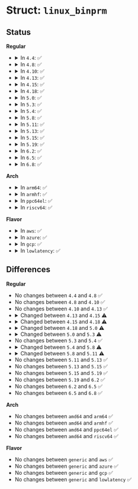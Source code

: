 # Struct: <code>linux_binprm</code>

## Status
<b>Regular</b>
<ul>
<li>
<details>
<summary>In <code>4.4</code>: ✅</summary>

```c
struct linux_binprm {
    char buf[128];
    struct vm_area_struct *vma;
    long unsigned int vma_pages;
    struct mm_struct *mm;
    long unsigned int p;
    unsigned int cred_prepared;
    unsigned int cap_effective;
    unsigned int recursion_depth;
    struct file *file;
    struct cred *cred;
    int unsafe;
    unsigned int per_clear;
    int argc;
    int envc;
    const char *filename;
    const char *interp;
    unsigned int interp_flags;
    unsigned int interp_data;
    long unsigned int loader;
    long unsigned int exec;
};
```
</details>
</li>
<li>
<details>
<summary>In <code>4.8</code>: ✅</summary>

```c
struct linux_binprm {
    char buf[128];
    struct vm_area_struct *vma;
    long unsigned int vma_pages;
    struct mm_struct *mm;
    long unsigned int p;
    unsigned int cred_prepared;
    unsigned int cap_effective;
    unsigned int recursion_depth;
    struct file *file;
    struct cred *cred;
    int unsafe;
    unsigned int per_clear;
    int argc;
    int envc;
    const char *filename;
    const char *interp;
    unsigned int interp_flags;
    unsigned int interp_data;
    long unsigned int loader;
    long unsigned int exec;
};
```
</details>
</li>
<li>
<details>
<summary>In <code>4.10</code>: ✅</summary>

```c
struct linux_binprm {
    char buf[128];
    struct vm_area_struct *vma;
    long unsigned int vma_pages;
    struct mm_struct *mm;
    long unsigned int p;
    unsigned int cred_prepared;
    unsigned int cap_effective;
    unsigned int recursion_depth;
    struct file *file;
    struct cred *cred;
    int unsafe;
    unsigned int per_clear;
    int argc;
    int envc;
    const char *filename;
    const char *interp;
    unsigned int interp_flags;
    unsigned int interp_data;
    long unsigned int loader;
    long unsigned int exec;
};
```
</details>
</li>
<li>
<details>
<summary>In <code>4.13</code>: ✅</summary>

```c
struct linux_binprm {
    char buf[128];
    struct vm_area_struct *vma;
    long unsigned int vma_pages;
    struct mm_struct *mm;
    long unsigned int p;
    unsigned int cred_prepared;
    unsigned int cap_effective;
    unsigned int recursion_depth;
    struct file *file;
    struct cred *cred;
    int unsafe;
    unsigned int per_clear;
    int argc;
    int envc;
    const char *filename;
    const char *interp;
    unsigned int interp_flags;
    unsigned int interp_data;
    long unsigned int loader;
    long unsigned int exec;
};
```
</details>
</li>
<li>
<details>
<summary>In <code>4.15</code>: ✅</summary>

```c
struct linux_binprm {
    char buf[128];
    struct vm_area_struct *vma;
    long unsigned int vma_pages;
    struct mm_struct *mm;
    long unsigned int p;
    unsigned int called_set_creds;
    unsigned int cap_elevated;
    unsigned int secureexec;
    unsigned int recursion_depth;
    struct file *file;
    struct cred *cred;
    int unsafe;
    unsigned int per_clear;
    int argc;
    int envc;
    const char *filename;
    const char *interp;
    unsigned int interp_flags;
    unsigned int interp_data;
    long unsigned int loader;
    long unsigned int exec;
};
```
</details>
</li>
<li>
<details>
<summary>In <code>4.18</code>: ✅</summary>

```c
struct linux_binprm {
    char buf[128];
    struct vm_area_struct *vma;
    long unsigned int vma_pages;
    struct mm_struct *mm;
    long unsigned int p;
    unsigned int called_set_creds;
    unsigned int cap_elevated;
    unsigned int secureexec;
    unsigned int recursion_depth;
    struct file *file;
    struct cred *cred;
    int unsafe;
    unsigned int per_clear;
    int argc;
    int envc;
    const char *filename;
    const char *interp;
    unsigned int interp_flags;
    unsigned int interp_data;
    long unsigned int loader;
    long unsigned int exec;
    struct rlimit rlim_stack;
};
```
</details>
</li>
<li>
<details>
<summary>In <code>5.0</code>: ✅</summary>

```c
struct linux_binprm {
    char buf[128];
    struct vm_area_struct *vma;
    long unsigned int vma_pages;
    struct mm_struct *mm;
    long unsigned int p;
    long unsigned int argmin;
    unsigned int called_set_creds;
    unsigned int cap_elevated;
    unsigned int secureexec;
    unsigned int recursion_depth;
    struct file *file;
    struct cred *cred;
    int unsafe;
    unsigned int per_clear;
    int argc;
    int envc;
    const char *filename;
    const char *interp;
    unsigned int interp_flags;
    unsigned int interp_data;
    long unsigned int loader;
    long unsigned int exec;
    struct rlimit rlim_stack;
};
```
</details>
</li>
<li>
<details>
<summary>In <code>5.3</code>: ✅</summary>

```c
struct linux_binprm {
    struct vm_area_struct *vma;
    long unsigned int vma_pages;
    struct mm_struct *mm;
    long unsigned int p;
    long unsigned int argmin;
    unsigned int called_set_creds;
    unsigned int cap_elevated;
    unsigned int secureexec;
    unsigned int recursion_depth;
    struct file *file;
    struct cred *cred;
    int unsafe;
    unsigned int per_clear;
    int argc;
    int envc;
    const char *filename;
    const char *interp;
    unsigned int interp_flags;
    unsigned int interp_data;
    long unsigned int loader;
    long unsigned int exec;
    struct rlimit rlim_stack;
    char buf[256];
};
```
</details>
</li>
<li>
<details>
<summary>In <code>5.4</code>: ✅</summary>

```c
struct linux_binprm {
    struct vm_area_struct *vma;
    long unsigned int vma_pages;
    struct mm_struct *mm;
    long unsigned int p;
    long unsigned int argmin;
    unsigned int called_set_creds;
    unsigned int cap_elevated;
    unsigned int secureexec;
    unsigned int recursion_depth;
    struct file *file;
    struct cred *cred;
    int unsafe;
    unsigned int per_clear;
    int argc;
    int envc;
    const char *filename;
    const char *interp;
    unsigned int interp_flags;
    unsigned int interp_data;
    long unsigned int loader;
    long unsigned int exec;
    struct rlimit rlim_stack;
    char buf[256];
};
```
</details>
</li>
<li>
<details>
<summary>In <code>5.8</code>: ✅</summary>

```c
struct linux_binprm {
    struct vm_area_struct *vma;
    long unsigned int vma_pages;
    struct mm_struct *mm;
    long unsigned int p;
    long unsigned int argmin;
    unsigned int have_execfd;
    unsigned int execfd_creds;
    unsigned int secureexec;
    unsigned int point_of_no_return;
    struct file *executable;
    struct file *interpreter;
    struct file *file;
    struct cred *cred;
    int unsafe;
    unsigned int per_clear;
    int argc;
    int envc;
    const char *filename;
    const char *interp;
    unsigned int interp_flags;
    int execfd;
    long unsigned int loader;
    long unsigned int exec;
    struct rlimit rlim_stack;
    char buf[256];
};
```
</details>
</li>
<li>
<details>
<summary>In <code>5.11</code>: ✅</summary>

```c
struct linux_binprm {
    struct vm_area_struct *vma;
    long unsigned int vma_pages;
    struct mm_struct *mm;
    long unsigned int p;
    long unsigned int argmin;
    unsigned int have_execfd;
    unsigned int execfd_creds;
    unsigned int secureexec;
    unsigned int point_of_no_return;
    struct file *executable;
    struct file *interpreter;
    struct file *file;
    struct cred *cred;
    int unsafe;
    unsigned int per_clear;
    int argc;
    int envc;
    const char *filename;
    const char *interp;
    const char *fdpath;
    unsigned int interp_flags;
    int execfd;
    long unsigned int loader;
    long unsigned int exec;
    struct rlimit rlim_stack;
    char buf[256];
};
```
</details>
</li>
<li>
<details>
<summary>In <code>5.13</code>: ✅</summary>

```c
struct linux_binprm {
    struct vm_area_struct *vma;
    long unsigned int vma_pages;
    struct mm_struct *mm;
    long unsigned int p;
    long unsigned int argmin;
    unsigned int have_execfd;
    unsigned int execfd_creds;
    unsigned int secureexec;
    unsigned int point_of_no_return;
    struct file *executable;
    struct file *interpreter;
    struct file *file;
    struct cred *cred;
    int unsafe;
    unsigned int per_clear;
    int argc;
    int envc;
    const char *filename;
    const char *interp;
    const char *fdpath;
    unsigned int interp_flags;
    int execfd;
    long unsigned int loader;
    long unsigned int exec;
    struct rlimit rlim_stack;
    char buf[256];
};
```
</details>
</li>
<li>
<details>
<summary>In <code>5.15</code>: ✅</summary>

```c
struct linux_binprm {
    struct vm_area_struct *vma;
    long unsigned int vma_pages;
    struct mm_struct *mm;
    long unsigned int p;
    long unsigned int argmin;
    unsigned int have_execfd;
    unsigned int execfd_creds;
    unsigned int secureexec;
    unsigned int point_of_no_return;
    struct file *executable;
    struct file *interpreter;
    struct file *file;
    struct cred *cred;
    int unsafe;
    unsigned int per_clear;
    int argc;
    int envc;
    const char *filename;
    const char *interp;
    const char *fdpath;
    unsigned int interp_flags;
    int execfd;
    long unsigned int loader;
    long unsigned int exec;
    struct rlimit rlim_stack;
    char buf[256];
};
```
</details>
</li>
<li>
<details>
<summary>In <code>5.19</code>: ✅</summary>

```c
struct linux_binprm {
    struct vm_area_struct *vma;
    long unsigned int vma_pages;
    struct mm_struct *mm;
    long unsigned int p;
    long unsigned int argmin;
    unsigned int have_execfd;
    unsigned int execfd_creds;
    unsigned int secureexec;
    unsigned int point_of_no_return;
    struct file *executable;
    struct file *interpreter;
    struct file *file;
    struct cred *cred;
    int unsafe;
    unsigned int per_clear;
    int argc;
    int envc;
    const char *filename;
    const char *interp;
    const char *fdpath;
    unsigned int interp_flags;
    int execfd;
    long unsigned int loader;
    long unsigned int exec;
    struct rlimit rlim_stack;
    char buf[256];
};
```
</details>
</li>
<li>
<details>
<summary>In <code>6.2</code>: ✅</summary>

```c
struct linux_binprm {
    struct vm_area_struct *vma;
    long unsigned int vma_pages;
    struct mm_struct *mm;
    long unsigned int p;
    long unsigned int argmin;
    unsigned int have_execfd;
    unsigned int execfd_creds;
    unsigned int secureexec;
    unsigned int point_of_no_return;
    struct file *executable;
    struct file *interpreter;
    struct file *file;
    struct cred *cred;
    int unsafe;
    unsigned int per_clear;
    int argc;
    int envc;
    const char *filename;
    const char *interp;
    const char *fdpath;
    unsigned int interp_flags;
    int execfd;
    long unsigned int loader;
    long unsigned int exec;
    struct rlimit rlim_stack;
    char buf[256];
};
```
</details>
</li>
<li>
<details>
<summary>In <code>6.5</code>: ✅</summary>

```c
struct linux_binprm {
    struct vm_area_struct *vma;
    long unsigned int vma_pages;
    struct mm_struct *mm;
    long unsigned int p;
    long unsigned int argmin;
    unsigned int have_execfd;
    unsigned int execfd_creds;
    unsigned int secureexec;
    unsigned int point_of_no_return;
    struct file *executable;
    struct file *interpreter;
    struct file *file;
    struct cred *cred;
    int unsafe;
    unsigned int per_clear;
    int argc;
    int envc;
    const char *filename;
    const char *interp;
    const char *fdpath;
    unsigned int interp_flags;
    int execfd;
    long unsigned int loader;
    long unsigned int exec;
    struct rlimit rlim_stack;
    char buf[256];
};
```
</details>
</li>
<li>
<details>
<summary>In <code>6.8</code>: ✅</summary>

```c
struct linux_binprm {
    struct vm_area_struct *vma;
    long unsigned int vma_pages;
    struct mm_struct *mm;
    long unsigned int p;
    long unsigned int argmin;
    unsigned int have_execfd;
    unsigned int execfd_creds;
    unsigned int secureexec;
    unsigned int point_of_no_return;
    struct file *executable;
    struct file *interpreter;
    struct file *file;
    struct cred *cred;
    int unsafe;
    unsigned int per_clear;
    int argc;
    int envc;
    const char *filename;
    const char *interp;
    const char *fdpath;
    unsigned int interp_flags;
    int execfd;
    long unsigned int loader;
    long unsigned int exec;
    struct rlimit rlim_stack;
    char buf[256];
};
```
</details>
</li>
</ul>
<b>Arch</b>
<ul>
<li>
<details>
<summary>In <code>arm64</code>: ✅</summary>

```c
struct linux_binprm {
    struct vm_area_struct *vma;
    long unsigned int vma_pages;
    struct mm_struct *mm;
    long unsigned int p;
    long unsigned int argmin;
    unsigned int called_set_creds;
    unsigned int cap_elevated;
    unsigned int secureexec;
    unsigned int recursion_depth;
    struct file *file;
    struct cred *cred;
    int unsafe;
    unsigned int per_clear;
    int argc;
    int envc;
    const char *filename;
    const char *interp;
    unsigned int interp_flags;
    unsigned int interp_data;
    long unsigned int loader;
    long unsigned int exec;
    struct rlimit rlim_stack;
    char buf[256];
};
```
</details>
</li>
<li>
<details>
<summary>In <code>armhf</code>: ✅</summary>

```c
struct linux_binprm {
    struct vm_area_struct *vma;
    long unsigned int vma_pages;
    struct mm_struct *mm;
    long unsigned int p;
    long unsigned int argmin;
    unsigned int called_set_creds;
    unsigned int cap_elevated;
    unsigned int secureexec;
    unsigned int recursion_depth;
    struct file *file;
    struct cred *cred;
    int unsafe;
    unsigned int per_clear;
    int argc;
    int envc;
    const char *filename;
    const char *interp;
    unsigned int interp_flags;
    unsigned int interp_data;
    long unsigned int loader;
    long unsigned int exec;
    struct rlimit rlim_stack;
    char buf[256];
};
```
</details>
</li>
<li>
<details>
<summary>In <code>ppc64el</code>: ✅</summary>

```c
struct linux_binprm {
    struct vm_area_struct *vma;
    long unsigned int vma_pages;
    struct mm_struct *mm;
    long unsigned int p;
    long unsigned int argmin;
    unsigned int called_set_creds;
    unsigned int cap_elevated;
    unsigned int secureexec;
    unsigned int recursion_depth;
    struct file *file;
    struct cred *cred;
    int unsafe;
    unsigned int per_clear;
    int argc;
    int envc;
    const char *filename;
    const char *interp;
    unsigned int interp_flags;
    unsigned int interp_data;
    long unsigned int loader;
    long unsigned int exec;
    struct rlimit rlim_stack;
    char buf[256];
};
```
</details>
</li>
<li>
<details>
<summary>In <code>riscv64</code>: ✅</summary>

```c
struct linux_binprm {
    struct vm_area_struct *vma;
    long unsigned int vma_pages;
    struct mm_struct *mm;
    long unsigned int p;
    long unsigned int argmin;
    unsigned int called_set_creds;
    unsigned int cap_elevated;
    unsigned int secureexec;
    unsigned int recursion_depth;
    struct file *file;
    struct cred *cred;
    int unsafe;
    unsigned int per_clear;
    int argc;
    int envc;
    const char *filename;
    const char *interp;
    unsigned int interp_flags;
    unsigned int interp_data;
    long unsigned int loader;
    long unsigned int exec;
    struct rlimit rlim_stack;
    char buf[256];
};
```
</details>
</li>
</ul>
<b>Flavor</b>
<ul>
<li>
<details>
<summary>In <code>aws</code>: ✅</summary>

```c
struct linux_binprm {
    struct vm_area_struct *vma;
    long unsigned int vma_pages;
    struct mm_struct *mm;
    long unsigned int p;
    long unsigned int argmin;
    unsigned int called_set_creds;
    unsigned int cap_elevated;
    unsigned int secureexec;
    unsigned int recursion_depth;
    struct file *file;
    struct cred *cred;
    int unsafe;
    unsigned int per_clear;
    int argc;
    int envc;
    const char *filename;
    const char *interp;
    unsigned int interp_flags;
    unsigned int interp_data;
    long unsigned int loader;
    long unsigned int exec;
    struct rlimit rlim_stack;
    char buf[256];
};
```
</details>
</li>
<li>
<details>
<summary>In <code>azure</code>: ✅</summary>

```c
struct linux_binprm {
    struct vm_area_struct *vma;
    long unsigned int vma_pages;
    struct mm_struct *mm;
    long unsigned int p;
    long unsigned int argmin;
    unsigned int called_set_creds;
    unsigned int cap_elevated;
    unsigned int secureexec;
    unsigned int recursion_depth;
    struct file *file;
    struct cred *cred;
    int unsafe;
    unsigned int per_clear;
    int argc;
    int envc;
    const char *filename;
    const char *interp;
    unsigned int interp_flags;
    unsigned int interp_data;
    long unsigned int loader;
    long unsigned int exec;
    struct rlimit rlim_stack;
    char buf[256];
};
```
</details>
</li>
<li>
<details>
<summary>In <code>gcp</code>: ✅</summary>

```c
struct linux_binprm {
    struct vm_area_struct *vma;
    long unsigned int vma_pages;
    struct mm_struct *mm;
    long unsigned int p;
    long unsigned int argmin;
    unsigned int called_set_creds;
    unsigned int cap_elevated;
    unsigned int secureexec;
    unsigned int recursion_depth;
    struct file *file;
    struct cred *cred;
    int unsafe;
    unsigned int per_clear;
    int argc;
    int envc;
    const char *filename;
    const char *interp;
    unsigned int interp_flags;
    unsigned int interp_data;
    long unsigned int loader;
    long unsigned int exec;
    struct rlimit rlim_stack;
    char buf[256];
};
```
</details>
</li>
<li>
<details>
<summary>In <code>lowlatency</code>: ✅</summary>

```c
struct linux_binprm {
    struct vm_area_struct *vma;
    long unsigned int vma_pages;
    struct mm_struct *mm;
    long unsigned int p;
    long unsigned int argmin;
    unsigned int called_set_creds;
    unsigned int cap_elevated;
    unsigned int secureexec;
    unsigned int recursion_depth;
    struct file *file;
    struct cred *cred;
    int unsafe;
    unsigned int per_clear;
    int argc;
    int envc;
    const char *filename;
    const char *interp;
    unsigned int interp_flags;
    unsigned int interp_data;
    long unsigned int loader;
    long unsigned int exec;
    struct rlimit rlim_stack;
    char buf[256];
};
```
</details>
</li>
</ul>

## Differences
<b>Regular</b>
<ul>
<li>
No changes between <code>4.4</code> and <code>4.8</code> ✅
</li>
<li>
No changes between <code>4.8</code> and <code>4.10</code> ✅
</li>
<li>
No changes between <code>4.10</code> and <code>4.13</code> ✅
</li>
<li>
<details>
<summary>Changed between <code>4.13</code> and <code>4.15</code> ⚠️</summary>
<ul>
<li>
<b>Field added. </b>
<code>unsigned int called_set_creds</code>
</li>
<li>
<b>Field added. </b>
<code>unsigned int cap_elevated</code>
</li>
<li>
<b>Field added. </b>
<code>unsigned int secureexec</code>
</li>
<li>
<b>Field removed. </b>
<code>unsigned int cred_prepared</code>
</li>
<li>
<b>Field removed. </b>
<code>unsigned int cap_effective</code>
</li>
</ul>
</details>
</li>
<li>
<details>
<summary>Changed between <code>4.15</code> and <code>4.18</code> ⚠️</summary>
<ul>
<li>
<b>Field added. </b>
<code>struct rlimit rlim_stack</code>
</li>
</ul>
</details>
</li>
<li>
<details>
<summary>Changed between <code>4.18</code> and <code>5.0</code> ⚠️</summary>
<ul>
<li>
<b>Field added. </b>
<code>long unsigned int argmin</code>
</li>
</ul>
</details>
</li>
<li>
<details>
<summary>Changed between <code>5.0</code> and <code>5.3</code> ⚠️</summary>
<ul>
<li>
<b>Field type changed. </b>
<code>char buf[128]</code> ➡️ <code>char buf[256]</code>
</li>
</ul>
</details>
</li>
<li>
No changes between <code>5.3</code> and <code>5.4</code> ✅
</li>
<li>
<details>
<summary>Changed between <code>5.4</code> and <code>5.8</code> ⚠️</summary>
<ul>
<li>
<b>Field added. </b>
<code>unsigned int have_execfd</code>
</li>
<li>
<b>Field added. </b>
<code>unsigned int execfd_creds</code>
</li>
<li>
<b>Field added. </b>
<code>unsigned int point_of_no_return</code>
</li>
<li>
<b>Field added. </b>
<code>struct file *executable</code>
</li>
<li>
<b>Field added. </b>
<code>struct file *interpreter</code>
</li>
<li>
<b>Field added. </b>
<code>int execfd</code>
</li>
<li>
<b>Field removed. </b>
<code>unsigned int called_set_creds</code>
</li>
<li>
<b>Field removed. </b>
<code>unsigned int cap_elevated</code>
</li>
<li>
<b>Field removed. </b>
<code>unsigned int recursion_depth</code>
</li>
<li>
<b>Field removed. </b>
<code>unsigned int interp_data</code>
</li>
</ul>
</details>
</li>
<li>
<details>
<summary>Changed between <code>5.8</code> and <code>5.11</code> ⚠️</summary>
<ul>
<li>
<b>Field added. </b>
<code>const char *fdpath</code>
</li>
</ul>
</details>
</li>
<li>
No changes between <code>5.11</code> and <code>5.13</code> ✅
</li>
<li>
No changes between <code>5.13</code> and <code>5.15</code> ✅
</li>
<li>
No changes between <code>5.15</code> and <code>5.19</code> ✅
</li>
<li>
No changes between <code>5.19</code> and <code>6.2</code> ✅
</li>
<li>
No changes between <code>6.2</code> and <code>6.5</code> ✅
</li>
<li>
No changes between <code>6.5</code> and <code>6.8</code> ✅
</li>
</ul>
<b>Arch</b>
<ul>
<li>
No changes between <code>amd64</code> and <code>arm64</code> ✅
</li>
<li>
No changes between <code>amd64</code> and <code>armhf</code> ✅
</li>
<li>
No changes between <code>amd64</code> and <code>ppc64el</code> ✅
</li>
<li>
No changes between <code>amd64</code> and <code>riscv64</code> ✅
</li>
</ul>
<b>Flavor</b>
<ul>
<li>
No changes between <code>generic</code> and <code>aws</code> ✅
</li>
<li>
No changes between <code>generic</code> and <code>azure</code> ✅
</li>
<li>
No changes between <code>generic</code> and <code>gcp</code> ✅
</li>
<li>
No changes between <code>generic</code> and <code>lowlatency</code> ✅
</li>
</ul>
